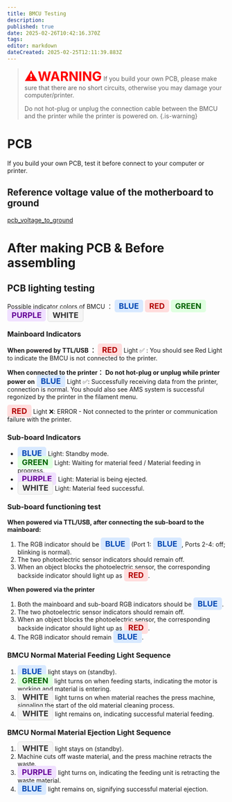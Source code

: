 ```yaml
---
title: BMCU Testing
description: 
published: true
date: 2025-02-26T10:42:16.370Z
tags: 
editor: markdown
dateCreated: 2025-02-25T12:11:39.883Z
---
```


> <span style="color:red; font-size:30px;"><b>⚠️WARNING</b></span>
> If you build your own PCB, please make sure that there are no short circuits, otherwise you may damage your computer/printer.
>
> Do not hot-plug or unplug the connection cable between the BMCU and the printer while the printer is powered on.
{.is-warning}


# PCB
If you build your own PCB, test it before connect to your computer or printer.

## Reference voltage value of the motherboard to ground
[pcb_voltage_to_ground](/BMCU/pcb_voltage_to_ground)


# After making PCB & Before assembling
## PCB lighting testing

Possible indicator colors of BMCU ：
<span style="background-color:#d8e9ff; color:#0047b3; padding:4px 10px; border-radius:5px; font-weight:bold; font-size:18px;">BLUE</span> <span style="background-color:#ffdddd; color:#b30000; padding:4px 10px; border-radius:5px; font-weight:bold; font-size:18px;">RED</span> <span style="background-color:#dfffe0; color:#006400; padding:4px 10px; border-radius:5px; font-weight:bold; font-size:18px;">GREEN</span> <span style="background-color:#f0e0ff; color:#660099; padding:4px 10px; border-radius:5px; font-weight:bold; font-size:18px;">PURPLE</span> <span style="background-color:#f5f5f5; color:#333333; padding:4px 10px; border-radius:5px; font-weight:bold; font-size:18px; border: 1px solid #ddd;">WHITE</span>

### Mainboard Indicators

**When powered by TTL/USB ：** 
<span style="background-color:#ffdddd; color:#b30000; padding:4px 10px; border-radius:5px; font-weight:bold; font-size:18px;">RED</span> Light ✅ : You should see Red Light to indicate the BMCU is not connected to the printer.

**When connected to the printer：** **Do not hot-plug or unplug while printer power on**
<span style="background-color:#d8e9ff; color:#0047b3; padding:4px 10px; border-radius:5px; font-weight:bold; font-size:18px;">BLUE</span> Light ✅: Successfully receiving data from the printer, connection is normal. 
You should also see AMS system is successful regonized by the printer in the filament menu.


<span style="background-color:#ffdddd; color:#b30000; padding:4px 10px; border-radius:5px; font-weight:bold; font-size:18px;">RED</span> Light ❌: ERROR - Not connected to the printer or communication failure with the printer.



### Sub-board Indicators
- <span style="background-color:#d8e9ff; color:#0047b3; padding:4px 10px; border-radius:5px; font-weight:bold; font-size:18px;">BLUE</span> Light: Standby mode.
- <span style="background-color:#dfffe0; color:#006400; padding:4px 10px; border-radius:5px; font-weight:bold; font-size:18px;">GREEN</span> Light: Waiting for material feed / Material feeding in progress.
- <span style="background-color:#f0e0ff; color:#660099; padding:4px 10px; border-radius:5px; font-weight:bold; font-size:18px;">PURPLE</span> Light: Material is being ejected.
- <span style="background-color:#f5f5f5; color:#333333; padding:4px 10px; border-radius:5px; font-weight:bold; font-size:18px; border: 1px solid #ddd;">WHITE</span> Light: Material feed successful.

### Sub-board functioning test

**When powered via TTL/USB, after connecting the sub-board to the mainboard:**
1. The RGB indicator should be <span style="background-color:#d8e9ff; color:#0047b3; padding:4px 10px; border-radius:5px; font-weight:bold; font-size:18px;">BLUE</span> (Port 1: <span style="background-color:#d8e9ff; color:#0047b3; padding:4px 10px; border-radius:5px; font-weight:bold; font-size:18px;">BLUE</span>, Ports 2-4: off; blinking is normal).
1. The two photoelectric sensor indicators should remain off.
1. When an object blocks the photoelectric sensor, the corresponding backside indicator should light up as <span style="background-color:#ffdddd; color:#b30000; padding:4px 10px; border-radius:5px; font-weight:bold; font-size:18px;">RED</span>.

**When powered via the printer**
1. Both the mainboard and sub-board RGB indicators should be <span style="background-color:#d8e9ff; color:#0047b3; padding:4px 10px; border-radius:5px; font-weight:bold; font-size:18px;">BLUE</span>.
1. The two photoelectric sensor indicators should remain off.
1. When an object blocks the photoelectric sensor, the corresponding backside indicator should light up as <span style="background-color:#ffdddd; color:#b30000; padding:4px 10px; border-radius:5px; font-weight:bold; font-size:18px;">RED</span>.
1. The RGB indicator should remain <span style="background-color:#d8e9ff; color:#0047b3; padding:4px 10px; border-radius:5px; font-weight:bold; font-size:18px;">BLUE</span>.

### BMCU Normal Material Feeding Light Sequence
1. <span style="background-color:#d8e9ff; color:#0047b3; padding:4px 10px; border-radius:5px; font-weight:bold; font-size:18px;">BLUE</span> light stays on (standby).
1. <span style="background-color:#dfffe0; color:#006400; padding:4px 10px; border-radius:5px; font-weight:bold; font-size:18px;">GREEN</span> light turns on when feeding starts, indicating the motor is working and material is entering.
1. <span style="background-color:#f5f5f5; color:#333333; padding:4px 10px; border-radius:5px; font-weight:bold; font-size:18px; border: 1px solid #ddd;">WHITE</span> light turns on when material reaches the press machine, signaling the start of the old material cleaning process.
1. <span style="background-color:#f5f5f5; color:#333333; padding:4px 10px; border-radius:5px; font-weight:bold; font-size:18px; border: 1px solid #ddd;">WHITE</span> light remains on, indicating successful material feeding.

### BMCU Normal Material Ejection Light Sequence
1. <span style="background-color:#f5f5f5; color:#333333; padding:4px 10px; border-radius:5px; font-weight:bold; font-size:18px; border: 1px solid #ddd;">WHITE</span> light stays on (standby).
1. Machine cuts off waste material, and the press machine retracts the waste.
1. <span style="background-color:#f0e0ff; color:#660099; padding:4px 10px; border-radius:5px; font-weight:bold; font-size:18px;">PURPLE</span> light turns on, indicating the feeding unit is retracting the waste material.
1. <span style="background-color:#d8e9ff; color:#0047b3; padding:4px 10px; border-radius:5px; font-weight:bold; font-size:18px;">BLUE</span> light remains on, signifying successful material ejection.